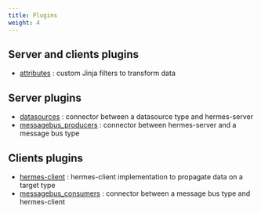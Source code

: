 ```yaml
---
title: Plugins
weight: 4
---
```


## Server and clients plugins

- [attributes](./attributes/) : custom Jinja filters to transform data

## Server plugins

- [datasources](./datasources/) : connector between a datasource type and hermes-server
- [messagebus_producers](./messagebus_producers/) : connector between hermes-server and a message bus type

## Clients plugins

- [hermes-client](./hermes-client/) : hermes-client implementation to propagate data on a target type
- [messagebus_consumers](./messagebus_consumers/)  : connector between a message bus type and hermes-client
